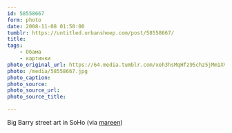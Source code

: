 ```yaml
---
id: 58558667
form: photo
date: 2008-11-08 01:50:00
tumblr: https://untitled.urbansheep.com/post/58558667/
title:
tags:
    - Обама
    - картинки
photo_original_url: https://64.media.tumblr.com/xeh3hsMqHfz95chz5jMm1XVLo1_640.jpg
photo: /media/58558667.jpg
photo_caption: 
photo_source:
photo_source_url:
photo_source_title:

---
```


<p>Big Barry street art in SoHo (via <a href="http://blog.mareenfischinger.com/post/58344318/big-barry-street-art-in-soho">mareen</a>)</p>
